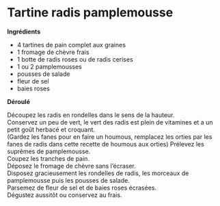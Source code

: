 
# Tartine radis pamplemousse 

**Ingrédients**  

* 4 tartines de pain complet aux graines
* 1 fromage de chèvre frais
* 1 botte de radis roses ou de radis cerises
* 1 ou 2 pamplemousses
* pousses de salade
* fleur de sel
* baies roses

**Déroulé**  

Découpez les radis en rondelles dans le sens de la hauteur.  
Conservez un peu de vert, le vert des radis est plein de vitamines et a un petit goût herbacé et croquant.    
(Gardez les fanes pour en faire un houmous, remplacez les orties par les fanes de radis dans cette recette de houmous aux orties)
Prélevez les suprêmes de pamplemousse.  
Coupez les tranches de pain.  
Déposez le fromage de chèvre sans l’écraser.  
Disposez gracieusement les rondelles de radis, les morceaux de pamplemousse puis les pousses de salade.  
Parsemez de fleur de sel et de baies roses écrasées.  
Dégustez aussitôt ou conservez au frais.  